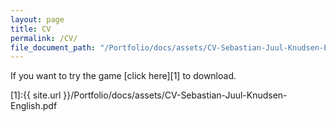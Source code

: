 ```yaml
---
layout: page
title: CV
permalink: /CV/
file_document_path: "/Portfolio/docs/assets/CV-Sebastian-Juul-Knudsen-English.pdf"
---
```


If you want to try the game [click here][1] to download.


[1]:{{ site.url }}/Portfolio/docs/assets/CV-Sebastian-Juul-Knudsen-English.pdf